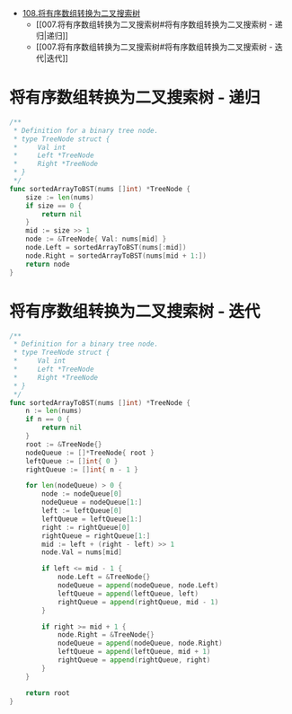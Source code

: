- [108.将有序数组转换为二叉搜索树](https://leetcode.cn/problems/convert-sorted-array-to-binary-search-tree/)
	- [[007.将有序数组转换为二叉搜索树#将有序数组转换为二叉搜索树 - 递归|递归]]
	- [[007.将有序数组转换为二叉搜索树#将有序数组转换为二叉搜索树 - 迭代|迭代]]

# 将有序数组转换为二叉搜索树 - 递归
```go
/**
 * Definition for a binary tree node.
 * type TreeNode struct {
 *     Val int
 *     Left *TreeNode
 *     Right *TreeNode
 * }
 */
func sortedArrayToBST(nums []int) *TreeNode {
	size := len(nums)
	if size == 0 {
		return nil
	}
	mid := size >> 1
	node := &TreeNode{ Val: nums[mid] }
	node.Left = sortedArrayToBST(nums[:mid])
	node.Right = sortedArrayToBST(nums[mid + 1:])
	return node
}
```

# 将有序数组转换为二叉搜索树 - 迭代
```go
/**
 * Definition for a binary tree node.
 * type TreeNode struct {
 *     Val int
 *     Left *TreeNode
 *     Right *TreeNode
 * }
 */
func sortedArrayToBST(nums []int) *TreeNode {
	n := len(nums)
	if n == 0 {
		return nil
	}
	root := &TreeNode{}
	nodeQueue := []*TreeNode{ root }
	leftQueue := []int{ 0 }
	rightQueue := []int{ n - 1 }

	for len(nodeQueue) > 0 {
		node := nodeQueue[0]
		nodeQueue = nodeQueue[1:]
		left := leftQueue[0]
		leftQueue = leftQueue[1:]
		right := rightQueue[0]
		rightQueue = rightQueue[1:]
		mid := left + (right - left) >> 1
		node.Val = nums[mid]

		if left <= mid - 1 {
			node.Left = &TreeNode{}
			nodeQueue = append(nodeQueue, node.Left)
			leftQueue = append(leftQueue, left)
			rightQueue = append(rightQueue, mid - 1)
		}

		if right >= mid + 1 {
			node.Right = &TreeNode{}
			nodeQueue = append(nodeQueue, node.Right)
			leftQueue = append(leftQueue, mid + 1)
			rightQueue = append(rightQueue, right)
		}
	}

	return root
}
```
